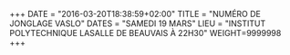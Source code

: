 +++
DATE = "2016-03-20T18:38:59+02:00"
TITLE = "NUMÉRO DE JONGLAGE VASLO"
DATES = "SAMEDI 19 MARS"
LIEU = "INSTITUT POLYTECHNIQUE LASALLE DE BEAUVAIS À 22H30"
WEIGHT=9999998
+++

